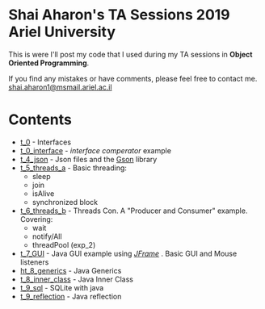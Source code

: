 
# Shai Aharon's TA Sessions 2019 Ariel University
This is were I'll post my code that I used during my TA sessions in **Object Oriented Programming**.

If you find any mistakes or have comments, please feel free to contact me. shai.aharon1@msmail.ariel.ac.il

# Contents
- [t_0](https://github.com/ShaiAharon/OOP_19/tree/master/t_0) - Interfaces
- [t_0_interface](https://github.com/ShaiAharon/OOP_19/tree/master/t_0_interface) - *interface comperator* example
- [t_4_json](https://github.com/ShaiAharon/OOP_19/tree/master/t_4_json) - Json files and the [Gson](https://sites.google.com/site/gson/gson-user-guide) library
- [t_5_threads_a](https://github.com/ShaiAharon/OOP_19/tree/master/t_5_threads_a) - Basic threading:
	* sleep
	*  join
	* isAlive
	* synchronized block
- [t_6_threads_b](https://github.com/ShaiAharon/OOP_19/tree/master/t_6_threads_b) - Threads Con.
A "Producer and Consumer" example.
Covering:
	*	wait
	*	notify/All
	*	threadPool (exp_2)
- [t_7_GUI](https://github.com/ShaiAharon/OOP_19/tree/master/t_7_GUI/src) - Java GUI example using [_JFrame_](https://docs.oracle.com/en/java/javase/11/docs/api/java.desktop/javax/swing/JFrame.html) . Basic GUI and Mouse listeners
- [ht_8_generics](https://github.com/ShaiAharon/OOP_19/tree/master/t_8_generics) - Java Generics
- [t_8_inner_class](https://github.com/ShaiAharon/OOP_19/tree/master/t_8_inner_class) - Java Inner Class
- [t_9_sql](https://github.com/ShaiAharon/OOP_19/tree/master/t_9_sql) - SQLite with java
- [t_9_reflection](https://github.com/ShaiAharon/OOP_19/tree/master/t_9_reflection) - Java reflection
